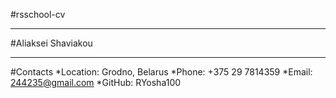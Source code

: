 #rsschool-cv
***
#Aliaksei Shaviakou
***
#Contacts
 *Location: Grodno, Belarus
 *Phone: +375 29 7814359
 *Email: 244235@gmail.com
 *GitHub: RYosha100